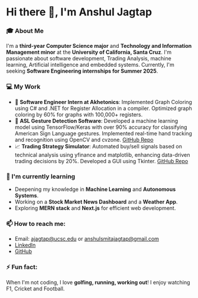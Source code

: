 # Hi there 👋, I'm Anshul Jagtap

### 🎓 About Me
I'm a **third-year Computer Science major** and **Technology and Information Management minor** at the **University of California, Santa Cruz**. I'm passionate about software development, Trading Analysis, machine learning, Artificial intelligence and embedded systems. Currently, I'm seeking **Software Engineering internships for Summer 2025**.

### 💻 My Work
- 💼 **Software Engineer Intern at Akhetonics**: Implemented Graph Coloring using C# and .NET for Register Allocation in a compiler. Optimized graph coloring by 60% for graphs with 100,000+ registers.
- 🔭 **ASL Gesture Detection Software**: Developed a machine learning model using TensorFlow/Keras with over 90% accuracy for classifying American Sign Language gestures. Implemented real-time hand tracking and recognition using OpenCV and cvzone. [GitHub Repo](https://github.com/anshuljagtap/ASL-Gesture-Detection-Software)
- 📈 **Trading Strategy Simulator**: Automated buy/sell signals based on technical analysis using yfinance and matplotlib, enhancing data-driven trading decisions by 20%. Developed a GUI using Tkinter. [GitHub Repo](https://github.com/anshuljagtap/Trading-Strategy-Simulator)

### 🌱 I'm currently learning
- Deepening my knowledge in **Machine Learning** and **Autonomous Systems**.
- Working on a **Stock Market News Dashboard** and a **Weather App**.
- Exploring **MERN stack** and **Next.js** for efficient web development.

### 📫 How to reach me:
- Email: [ajagtap@ucsc.edu](mailto:ajagtap@ucsc.edu) or [anshulsmitajagtap@gmail.com](mailto:anshulsmitajagtap@gmail.com) 
- [LinkedIn](www.linkedin.com/in/anshul-jagtap)
- [GitHub](https://github.com/anshuljagtap)

### ⚡ Fun fact:
When I'm not coding, I love **golfing, running, working out**! I enjoy watching F1, Cricket and Football.
